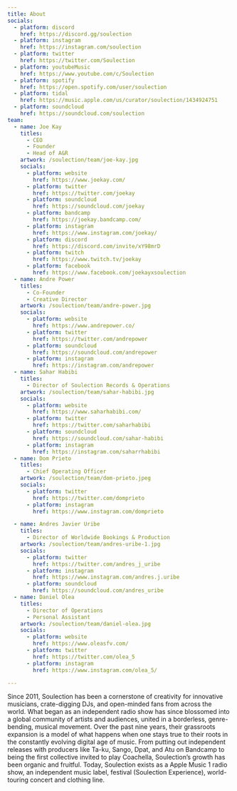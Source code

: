 ```yaml
---
title: About
socials:
  - platform: discord
    href: https://discord.gg/soulection
  - platform: instagram
    href: https://instagram.com/soulection
  - platform: twitter
    href: https://twitter.com/Soulection
  - platform: youtubeMusic
    href: https://www.youtube.com/c/Soulection
  - platform: spotify
    href: https://open.spotify.com/user/soulection
  - platform: tidal
    href: https://music.apple.com/us/curator/soulection/1434924751
  - platform: soundcloud
    href: https://soundcloud.com/soulection
team:
  - name: Joe Kay
    titles:
      - CEO
      - Founder
      - Head of A&R
    artwork: /soulection/team/joe-kay.jpg
    socials:
      - platform: website
        href: https://www.joekay.com/
      - platform: twitter
        href: https://twitter.com/joekay
      - platform: soundcloud
        href: https://soundcloud.com/joekay
      - platform: bandcamp
        href: https://joekay.bandcamp.com/
      - platform: instagram
        href: https://www.instagram.com/joekay/
      - platform: discord
        href: https://discord.com/invite/xY98mrD
      - platform: twitch
        href: https://www.twitch.tv/joekay
      - platform: facebook
        href: https://www.facebook.com/joekayxsoulection
  - name: Andre Power
    titles:
      - Co-Founder
      - Creative Director
    artwork: /soulection/team/andre-power.jpg
    socials:
      - platform: website
        href: https://www.andrepower.co/
      - platform: twitter
        href: https://twitter.com/andrepower
      - platform: soundcloud
        href: https://soundcloud.com/andrepower
      - platform: instagram
        href: https://instagram.com/andrepower
  - name: Sahar Habibi
    titles:
      - Director of Soulection Records & Operations
    artwork: /soulection/team/sahar-habibi.jpg
    socials:
      - platform: website
        href: https://www.saharhabibi.com/
      - platform: twitter
        href: https://twitter.com/saharhabibi
      - platform: soundcloud
        href: https://soundcloud.com/sahar-habibi
      - platform: instagram
        href: https://instagram.com/saharrhabibi
  - name: Dom Prieto
    titles:
      - Chief Operating Officer
    artwork: /soulection/team/dom-prieto.jpeg
    socials:
      - platform: twitter
        href: https://twitter.com/domprieto
      - platform: instagram
        href: https://www.instagram.com/domprieto

  - name: Andres Javier Uribe
    titles:
      - Director of Worldwide Bookings & Production
    artwork: /soulection/team/andres-uribe-1.jpg
    socials:
      - platform: twitter
        href: https://twitter.com/andres_j_uribe
      - platform: instagram
        href: https://www.instagram.com/andres.j.uribe
      - platform: soundcloud
        href: https://soundcloud.com/andres_uribe
  - name: Daniel Olea
    titles:
      - Director of Operations
      - Personal Assistant
    artwork: /soulection/team/daniel-olea.jpg
    socials:
      - platform: website
        href: https://www.oleasfv.com/
      - platform: twitter
        href: https://twitter.com/olea_5
      - platform: instagram
        href: https://www.instagram.com/olea_5/

---
```


Since 2011, Soulection has been a cornerstone of creativity for innovative musicians, crate-digging DJs, and open-minded fans from across the world. 
What began as an independent radio show has since blossomed into a global community of artists and audiences, united in a borderless, genre-bending, musical movement. 
Over the past nine years, their grassroots expansion is a model of what happens when one stays true to their roots in the constantly evolving digital age of music. 
From putting out independent releases with producers like Ta-ku, Sango, Dpat, and Atu on Bandcamp to being the first collective invited to play Coachella, Soulection’s growth has been organic and fruitful. 
Today, Soulection exists as a Apple Music 1 radio show, an independent music label, festival (Soulection Experience), world-touring concert and clothing line.
